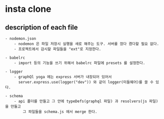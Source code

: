 # insta clone

## description of each file

    - nodemon.json
        - nodemon 은 파일 저장시 실행을 새로 해주는 도구. 서버를 껐다 켰다할 필요 없다.
        - 프로젝트에서 감시할 파일들을 "ext"로 지정한다.

    - babelrc
        - import 등의 기능을 쓰기 위해서 babelrc 파일에 presets 를 설정한다.

    - logger
        - graphQl yoga 에는 express 서버가 내장되어 있어서
          server.express.use(logger("dev")) 와 같이 logger(미들웨어)를 쓸 수 있다.

    - schema
        - api 폴더를 만들고 그 안에 typeDefs(graphql 파일) 과 resolvers(js 파일)을 만들고
            그 파일들을 schema.js 에서 merge 한다.
